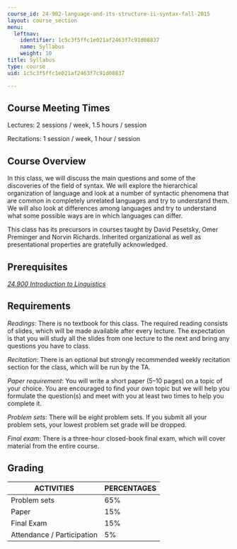 ```yaml
---
course_id: 24-902-language-and-its-structure-ii-syntax-fall-2015
layout: course_section
menu:
  leftnav:
    identifier: 1c5c3f5ffc1e021af2463f7c91d08837
    name: Syllabus
    weight: 10
title: Syllabus
type: course
uid: 1c5c3f5ffc1e021af2463f7c91d08837

---
```


Course Meeting Times
--------------------

Lectures: 2 sessions / week, 1.5 hours / session

Recitations: 1 session / week, 1 hour / session

Course Overview
---------------

In this class, we will discuss the main questions and some of the discoveries of the field of syntax. We will explore the hierarchical organization of language and look at a number of syntactic phenomena that are common in completely unrelated languages and try to understand them. We will also look at differences among languages and try to understand what some possible ways are in which languages can differ.

This class has its precursors in courses taught by David Pesetsky, Omer Preminger and Norvin Richards. Inherited organizational as well as presentational properties are gratefully acknowledged.

Prerequisites
-------------

[_24.900 Introduction to Linguistics_](/courses/24-900-introduction-to-linguistics-fall-2012/)

Requirements
------------

_Readings_: There is no textbook for this class. The required reading consists of slides, which will be made available after every lecture. The expectation is that you will study all the slides from one lecture to the next and bring any questions you have to class.

_Recitation_: There is an optional but strongly recommended weekly recitation section for the class, which will be run by the TA.

_Paper requirement_: You will write a short paper (5–10 pages) on a topic of your choice. You are encouraged to find your own topic but we will help you formulate the question(s) and meet with you at least two times to help you complete it.

_Problem sets_: There will be eight problem sets. If you submit all your problem sets, your lowest problem set grade will be dropped.

_Final exam_: There is a three-hour closed-book final exam, which will cover material from the entire course.

Grading
-------

| ACTIVITIES | PERCENTAGES |
| --- | --- |
| Problem sets | 65% |
| Paper | 15% |
| Final Exam | 15% |
| Attendance / Participation | 5%